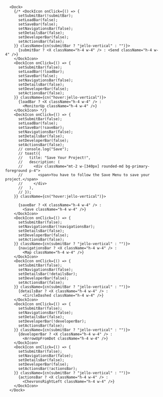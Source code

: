       <Dock>
        {/* <DockIcon onClick={() => {
          setSubmitBar(!submitBar);
          setLoadBar(false);
          setSaveBar(false);
          setNavigationsBar(false);
          setDetailsBar(false);
          setDeveloperBar(false);
          setActionsBar(false);
        }} className={cn(submitBar ? "jello-vertical" : "")}>
          {submitBar ? <X className="h-4 w-4" /> : <Send className="h-4 w-4" />}
        </DockIcon>
        <DockIcon onClick={() => {
          setSubmitBar(false);
          setLoadBar(!loadBar);
          setSaveBar(false);
          setNavigationsBar(false);
          setDetailsBar(false);
          setDeveloperBar(false);
          setActionsBar(false);
        }} className={cn("hover:jello-vertical")}>
          {loadBar ? <X className="h-4 w-4" /> :
            <MonitorUp className="h-4 w-4" />}
        </DockIcon> */}
        <DockIcon onClick={() => {
          setSubmitBar(false);
          setLoadBar(false);
          setSaveBar(!saveBar);
          setNavigationsBar(false);
          setDetailsBar(false);
          setDeveloperBar(false);
          setActionsBar(false);
          // console.log("Save");
          // toast({
          //   title: "Save Your Project!",
          //   description: (
          //     <div className="mt-2 w-[340px] rounded-md bg-primary-foreground p-4">
          //       <span>You have to follow the Save Menu to save your project.</span>
          //     </div>
          //   ),
          // });
        }} className={cn("hover:jello-vertical")}>

          {saveBar ? <X className="h-4 w-4" /> :
            <Save className="h-4 w-4" />}
        </DockIcon>
        <DockIcon onClick={() => {
          setSubmitBar(false);
          setNavigationsBar(!navigationsBar);
          setDetailsBar(false);
          setDeveloperBar(false);
          setActionsBar(false);
        }} className={cn(submitBar ? "jello-vertical" : "")}>
          {navigationsBar ? <X className="h-4 w-4" /> :
            <Map className="h-4 w-4" />}
        </DockIcon>
        <DockIcon onClick={() => {
          setSubmitBar(false);
          setNavigationsBar(false);
          setDetailsBar(!detailsBar);
          setDeveloperBar(false);
          setActionsBar(false);
        }} className={cn(submitBar ? "jello-vertical" : "")}>
          {detailsBar ? <X className="h-4 w-4" /> :
            <CircleDashed className="h-4 w-4" />}
        </DockIcon>
        <DockIcon onClick={() => {
          setSubmitBar(false);
          setNavigationsBar(false);
          setDetailsBar(false);
          setDeveloperBar(!developerBar);
          setActionsBar(false);
        }} className={cn(submitBar ? "jello-vertical" : "")}>
          {developerBar ? <X className="h-4 w-4" /> :
            <ArrowUpFromDot className="h-4 w-4" />}
        </DockIcon>
        <DockIcon onClick={() => {
          setSubmitBar(false);
          setNavigationsBar(false);
          setDetailsBar(false);
          setDeveloperBar(false);
          setActionsBar(!actionsBar);
        }} className={cn(submitBar ? "jello-vertical" : "")}>
          {actionsBar ? <X className="h-4 w-4" /> :
            <ChevronsRightLeft className="h-4 w-4" />}
        </DockIcon>
      </Dock>